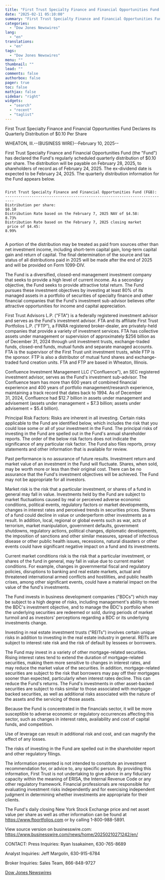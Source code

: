```yaml
---
title: "First Trust Specialty Finance and Financial Opportunities Fund Declares its Quarterly Distribution of $0.10 Per Share"
date: "2025-02-11 05:10:00"
summary: "First Trust Specialty Finance and Financial Opportunities Fund Declares its Quarterly Distribution of $0.10 Per ShareWHEATON, Ill.--(BUSINESS WIRE)--February 10, 2025--First Trust Specialty Finance and Financial Opportunities Fund (the \"Fund\") has declared the Fund's regularly scheduled quarterly distribution of $0.10 per share. The distribution will be payable on February 28, 2025,..."
categories:
  - "Dow Jones Newswires"
lang:
  - "en"
translations:
  - "en"
tags:
  - "Dow Jones Newswires"
menu: ""
thumbnail: ""
lead: ""
comments: false
authorbox: false
pager: true
toc: false
mathjax: false
sidebar: "right"
widgets:
  - "search"
  - "recent"
  - "taglist"
---
```


First Trust Specialty Finance and Financial Opportunities Fund Declares its Quarterly Distribution of $0.10 Per Share

WHEATON, Ill.--(BUSINESS WIRE)--February 10, 2025--

First Trust Specialty Finance and Financial Opportunities Fund (the "Fund") has declared the Fund's regularly scheduled quarterly distribution of $0.10 per share. The distribution will be payable on February 28, 2025, to shareholders of record as of February 24, 2025. The ex-dividend date is expected to be February 24, 2025. The quarterly distribution information for the Fund appears below.

```
   
First Trust Specialty Finance and Financial Opportunities Fund (FGB):   
--------------------------------------------------------------------------   
Distribution per share:                                              $0.10   
Distribution Rate based on the February 7, 2025 NAV of $4.58:        8.73%   
Distribution Rate based on the February 7, 2025 closing market   
 price of $4.45:                                                     8.99%   
 
```

A portion of the distribution may be treated as paid from sources other than net investment income, including short-term capital gain, long-term capital gain and return of capital. The final determination of the source and tax status of all distributions paid in 2025 will be made after the end of 2025 and will be provided on Form 1099-DIV.

The Fund is a diversified, closed-end management investment company that seeks to provide a high level of current income. As a secondary objective, the Fund seeks to provide attractive total return. The Fund pursues these investment objectives by investing at least 80% of its managed assets in a portfolio of securities of specialty finance and other financial companies that the Fund's investment sub-advisor believes offer attractive opportunities for income and capital appreciation.

First Trust Advisors L.P. ("FTA") is a federally registered investment advisor and serves as the Fund's investment advisor. FTA and its affiliate First Trust Portfolios L.P. ("FTP"), a FINRA registered broker-dealer, are privately-held companies that provide a variety of investment services. FTA has collective assets under management or supervision of approximately $256 billion as of December 31, 2024 through unit investment trusts, exchange-traded funds, closed-end funds, mutual funds and separate managed accounts. FTA is the supervisor of the First Trust unit investment trusts, while FTP is the sponsor. FTP is also a distributor of mutual fund shares and exchange-traded fund creation units. FTA and FTP are based in Wheaton, Illinois.

Confluence Investment Management LLC ("Confluence"), an SEC registered investment advisor, serves as the Fund's investment sub-advisor. The Confluence team has more than 600 years of combined financial experience and 400 years of portfolio management/research experience, maintaining a track record that dates back to 1994. As of December 31, 2024, Confluence had $12.7 billion in assets under management and advisement (assets under management = $7.3 billion; assets under advisement = $5.4 billion).

Principal Risk Factors: Risks are inherent in all investing. Certain risks applicable to the Fund are identified below, which includes the risk that you could lose some or all of your investment in the Fund. The principal risks of investing in the Fund are spelled out in the Fund's annual shareholder reports. The order of the below risk factors does not indicate the significance of any particular risk factor. The Fund also files reports, proxy statements and other information that is available for review.

Past performance is no assurance of future results. Investment return and market value of an investment in the Fund will fluctuate. Shares, when sold, may be worth more or less than their original cost. There can be no assurance that the Fund's investment objectives will be achieved. The Fund may not be appropriate for all investors.

Market risk is the risk that a particular investment, or shares of a fund in general may fall in value. Investments held by the Fund are subject to market fluctuations caused by real or perceived adverse economic conditions, political events, regulatory factors or market developments, changes in interest rates and perceived trends in securities prices. Shares of a fund could decline in value or underperform other investments as a result. In addition, local, regional or global events such as war, acts of terrorism, market manipulation, government defaults, government shutdowns, regulatory actions, political changes, diplomatic developments, the imposition of sanctions and other similar measures, spread of infectious disease or other public health issues, recessions, natural disasters or other events could have significant negative impact on a fund and its investments.

Current market conditions risk is the risk that a particular investment, or shares of the fund in general, may fall in value due to current market conditions. For example, changes in governmental fiscal and regulatory policies, disruptions to banking and real estate markets, actual and threatened international armed conflicts and hostilities, and public health crises, among other significant events, could have a material impact on the value of the fund's investments.

The Fund invests in business development companies ("BDCs") which may be subject to a high degree of risks, including management's ability to meet the BDC's investment objective, and to manage the BDC's portfolio when the underlying securities are redeemed or sold, during periods of market turmoil and as investors' perceptions regarding a BDC or its underlying investments change.

Investing in real estate investment trusts ("REITs") involves certain unique risks in addition to investing in the real estate industry in general. REITs are subject to interest rate risk and the risk of default by lessees or borrowers.

The Fund may invest in a variety of other mortgage-related securities. Rising interest rates tend to extend the duration of mortgage-related securities, making them more sensitive to changes in interest rates, and may reduce the market value of the securities. In addition, mortgage-related securities are subject to the risk that borrowers may pay off their mortgages sooner than expected, particularly when interest rates decline. This can reduce the Fund's returns. The Fund's investments in other asset-backed securities are subject to risks similar to those associated with mortgage-backed securities, as well as additional risks associated with the nature of the assets and the servicing of those assets.

Because the Fund is concentrated in the financials sector, it will be more susceptible to adverse economic or regulatory occurrences affecting this sector, such as changes in interest rates, availability and cost of capital funds, and competition.

Use of leverage can result in additional risk and cost, and can magnify the effect of any losses.

The risks of investing in the Fund are spelled out in the shareholder report and other regulatory filings.

The information presented is not intended to constitute an investment recommendation for, or advice to, any specific person. By providing this information, First Trust is not undertaking to give advice in any fiduciary capacity within the meaning of ERISA, the Internal Revenue Code or any other regulatory framework. Financial professionals are responsible for evaluating investment risks independently and for exercising independent judgment in determining whether investments are appropriate for their clients.

The Fund's daily closing New York Stock Exchange price and net asset value per share as well as other information can be found at https://www.ftportfolios.com or by calling 1-800-988-5891.

View source version on businesswire.com: https://www.businesswire.com/news/home/20250210271242/en/

CONTACT: Press Inquiries: Ryan Issakainen, 630-765-8689

Analyst Inquiries: Jeff Margolin, 630-915-6784

Broker Inquiries: Sales Team, 866-848-9727

[Dow Jones Newswires](https://www.tradingview.com/news/DJN_DN20250210009963:0/)
